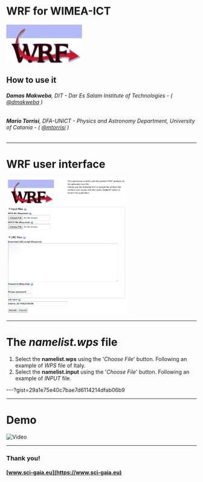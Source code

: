 WRF for WIMEA-ICT
===

![](assets/wrf-logo.png)

## How to use it

###### **Damas Makweba**, DIT - Dar Es Salam Institute of Technologies - ( [@dmakweba](https://github.com/dmakweba) )
###### **Mario Torrisi**, DFA-UNICT - Physics and Astronomy Department, University of Catania - ( [@mtorrisi](https://github.com/mtorrisi) )

---

# WRF user interface

![](assets/screenshot.png)

---

# The *namelist.wps* file

1. Select the **namelist.wps** using the '*Choose File*' button. Following an example of *WPS* file of Italy.
1. Select the **namelist.input** using the '*Choose File*' button. Following an example of *INPUT* file.

---?gist=29a1e75e40c7bae7d6114214dfab06b9

---

# Demo

![Video](https://www.youtube.com/embed/vSI9fEwghHw)

---

### Thank you!
#### [www.sci-gaia.eu](https://www.sci-gaia.eu)
